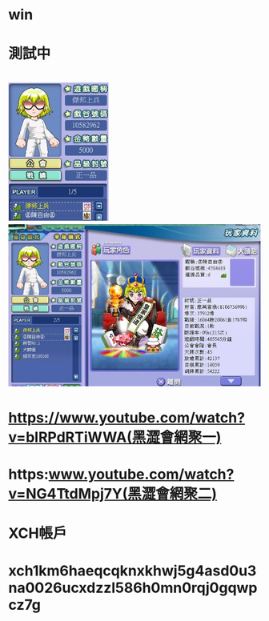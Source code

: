 # win
# 測試中
# <img src="war.jpg"><img src="enemy1.jpg">
# https://www.youtube.com/watch?v=blRPdRTiWWA(黑澀會網聚一)
# https:www.youtube.com/watch?v=NG4TtdMpj7Y(黑澀會網聚二)
# XCH帳戶
# xch1km6haeqcqknxkhwj5g4asd0u3na0026ucxdzzl586h0mn0rqj0gqwpcz7g
